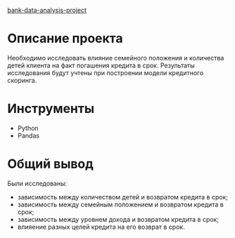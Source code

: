 [bank-data-analysis-project](https://github.com/thmndswpr/data-analyst-projects/blob/main/bank-data-analysis-project/bank-data-analysis.ipynb)
# Описание проекта
Необходимо исследовать влияние семейного положения и количества детей клиента на факт погашения кредита в срок.
Результаты исследования будут учтены при построении модели кредитного скоринга.

#  Инструменты
* Python
* Pandas

# Общий вывод
Были исследованы:
* зависимость между количеством детей и возвратом кредита в срок;
* зависимость между семейным положением и возвратом кредита в срок;
* зависимость между уровнем дохода и возвратом кредита в срок;
* влияение разных целей кредита на его возврат в срок.
